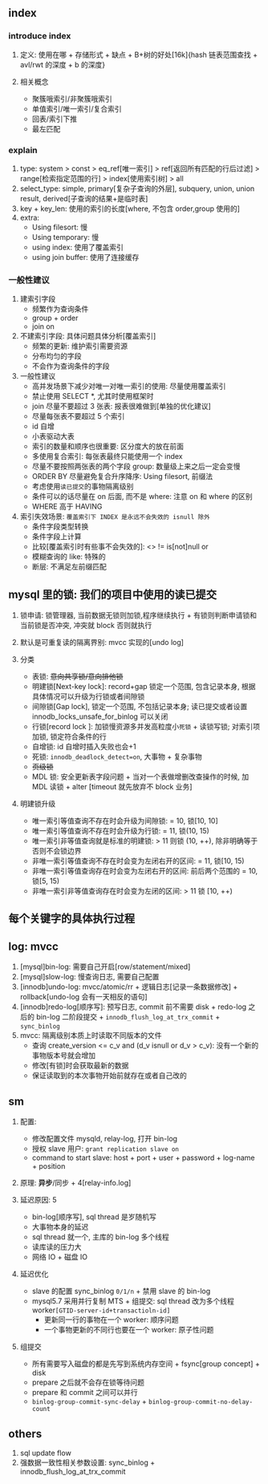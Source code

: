 ## index

### introduce index

1. 定义: 使用在哪 + 存储形式 + 缺点 + B+树的好处[16k]{hash 链表范围查找 + avl/rwt 的深度 + b 的深度}
2. 相关概念

   - 聚簇哦索引/非聚簇哦索引
   - 单值索引/唯一索引/复合索引
   - 回表/索引下推
   - 最左匹配

### explain

1. type: system > const > eq_ref[唯一索引] > ref[返回所有匹配的行后过滤] > range[检索指定范围的行] > index[使用索引树] > all
2. select_type: simple, primary[复杂子查询的外层], subquery, union, union result, derived[子查询的结果+是临时表]
3. key + key_len: 使用的索引的长度[where, 不包含 order,group 使用的]
4. extra:
   - Using filesort: 慢
   - Using temporary: 慢
   - using index: 使用了覆盖索引
   - using join buffer: 使用了连接缓存

### 一般性建议

1. 建索引字段
   - 频繁作为查询条件
   - group + order
   - join on
2. 不建索引字段: 具体问题具体分析[覆盖索引]
   - 频繁的更新: 维护索引需要资源
   - 分布均匀的字段
   - 不会作为查询条件的字段
3. 一般性建议
   - 高并发场景下减少对唯一对唯一索引的使用: 尽量使用覆盖索引
   - 禁止使用 SELECT \*, 尤其时使用框架时
   - join 尽量不要超过 3 张表: 报表很难做到[单独的优化建议]
   - 尽量每张表不要超过 5 个索引
   - id 自增
   - 小表驱动大表
   - 索引的数量和顺序也很重要: 区分度大的放在前面
   - 多使用复合索引: 每张表最终只能使用一个 index
   - 尽量不要按照两张表的两个字段 group: 数量级上来之后一定会变慢
   - ORDER BY 尽量避免复合升序降序: Using filesort, 前缀法
   - 考虑使用`读已提交`的事物隔离级别
   - 条件可以的话尽量在 on 后面, 而不是 where: 注意 on 和 where 的区别
   - WHERE 高于 HAVING
4. 索引失效场景: `覆盖索引下 INDEX 是永远不会失效的 isnull 除外`
   - 条件字段类型转换
   - 条件字段上计算
   - 比较[覆盖索引时有些事不会失效的]: <> != is[not]null or
   - 模糊查询的 like: 特殊的
   - 断层: 不满足左前缀匹配

## mysql 里的锁: 我们的项目中使用的读已提交

1. 锁申请: 锁管理器, 当前数据无锁则加锁,程序继续执行 + 有锁则判断申请锁和当前锁是否冲突, 冲突就 block 否则就执行
2. 默认是可重复读的隔离界别: mvcc 实现的[undo log]
3. 分类

   - 表锁: ~~意向共享锁/意向排他锁~~
   - 明建锁[Next-key lock]: record+gap 锁定⼀个范围, 包含记录本身, 根据具体情况可以升级为行锁或者间隙锁
   - 间隙锁[Gap lock], 锁定⼀个范围, 不包括记录本身; 读已提交或者设置 innodb_locks_unsafe_for_binlog 可以关闭
   - 行锁[record lock ]: 加锁慢资源多并发高粒度小`死锁` + 读锁写锁; 对索引项加锁, 锁定符合条件的行
   - 自增锁: id 自增时插入失败也会+1
   - 死锁: `innodb_deadlock_detect=on`, 大事物 + 复杂事物
   - ~~页级锁~~
   - MDL 锁: 安全更新表字段问题 + 当对一个表做增删改查操作的时候, 加 MDL 读锁 + alter [timeout 就先放弃不 block 业务]

4. 明建锁升级
   - 唯一索引等值查询不存在时会升级为间隙锁: = 10, 锁[10, 10]
   - 唯一索引等值查询不存在时会升级为行锁: = 11, 锁(10, 15)
   - 唯一索引非等值查询就是标准的明建锁: > 11 则锁 (10, ++), 除非明确等于否则不会锁边界
   - 非唯一索引等值查询不存在时会变为左闭右开的区间: = 11, 锁[10, 15)
   - 非唯一索引等值查询存在时会变为左闭右开的区间: 前后两个范围的 = 10, 锁[5, 15)
   - 非唯一索引非等值查询存在时会变为左闭的区间: > 11 锁 [10, ++)

## 每个关键字的具体执行过程

## log: mvcc

1. [mysql]bin-log: 需要自己开启[row/statement/mixed]
2. [mysql]slow-log: 慢查询日志, 需要自己配置
3. [innodb]undo-log: mvcc/atomic/rr + 逻辑日志[记录一条数据修改] + rollback[undo-log 会有一天相反的语句]
4. [innodb]redo-log[顺序写]: 预写日志, commit 前不需要 disk + redo-log 之后的 bin-log 二阶段提交 + `innodb_flush_log_at_trx_commit` + `sync_binlog`
5. mvcc: 隔离级别本质上时读取不同版本的文件
   - 查询 create_version <= c_v and (d_v isnull or d_v > c_v): 没有一个新的事物版本号就会增加
   - 修改[有锁]时会获取最新的数据
   - 保证读取到的本次事物开始前就存在或者自己改的

## sm

1. 配置:

   - 修改配置文件 mysqld, relay-log, 打开 bin-log
   - 授权 slave 用户: `grant replication slave on`
   - command to start slave: host + port + user + password + log-name + position

2. 原理: **异步**/同步 + 4[relay-info.log]
3. 延迟原因: 5

   - bin-log[顺序写], sql thread 是岁随机写
   - 大事物本身的延迟
   - sql thread 就一个, 主库的 bin-log 多个线程
   - 读库读的压力大
   - 网络 IO + 磁盘 IO

4. 延迟优化

   - slave 的配置 sync_binlog `0/1/n` + 禁用 slave 的 bin-log
   - mysql5.7 采用并行复制 MTS + 组提交: sql thread 改为多个线程 worker`[GTID-server-id+transactioln-id]`
     - 更新同一行的事物在一个 worker: 顺序问题
     - 一个事物更新的不同行也要在一个 worker: 原子性问题

5. 组提交

   - 所有需要写入磁盘的都是先写到系统内存空间 + fsync[group concept] + disk
   - prepare 之后就不会存在锁等待问题
   - prepare 和 commit 之间可以并行
   - `binlog-group-commit-sync-delay` + `binlog-group-commit-no-delay-count`

## others

1. sql update flow
2. 强数据一致性相关参数设置: sync_binlog + innodb_flush_log_at_trx_commit
